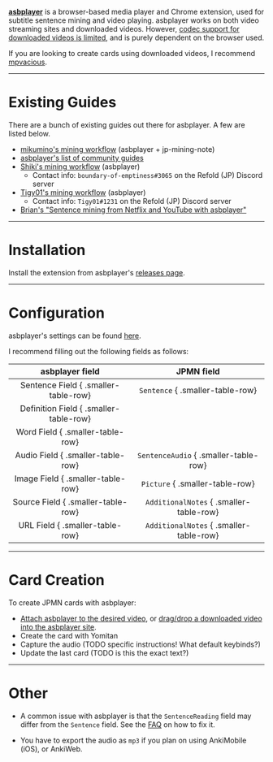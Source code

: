 
[**asbplayer**](https://github.com/killergerbah/asbplayer)
is a browser-based media player and Chrome extension,
used for subtitle sentence mining and video playing.
asbplayer works on both video streaming sites and downloaded videos.
However, [codec support for downloaded videos is limited](https://github.com/killergerbah/asbplayer#browser-compatibility), and is purely dependent on the browser used.

If you are looking to create cards using downloaded videos, I recommend [mpvacious](setupmpvacious.md).

---

# Existing Guides
There are a bunch of existing guides out there for asbplayer.
A few are listed below.

* [mikumino's mining workflow](https://www.youtube.com/watch?v=B60cj69MSmA) (asbplayer + jp-mining-note)
* [asbplayer's list of community guides](https://github.com/killergerbah/asbplayer#community-guides)
* [Shiki's mining workflow](https://docs.google.com/document/d/e/2PACX-1vQuEAoZFoJbULZzCJ3_tW7ayT_DcQl9eDlrXMnuPGTwDk62r5fQrXak3ayxBsEgkL85_Z-YY5W4yUom/pub) (asbplayer)
    * Contact info: `boundary-of-emptiness#3065` <!-- 152563705345867778 -->
        on the Refold (JP) Discord server
* [Tigy01's mining workflow](https://docs.google.com/document/d/e/2PACX-1vTnCEECFTJ_DyBID0uIQ5AZkbrb5ynSmYgkdi6OVyvX-fs9X40btEbpSToTmsct5JzrQJ2e9wcrc6h-/pub) (asbplayer)
    * Contact info: `Tigy01#1231` <!-- 451194927515172864 -->
        on the Refold (JP) Discord server
* [Brian's "Sentence mining from Netflix and YouTube with asbplayer"](https://soyuz18.notion.site/Sentence-mining-from-Netflix-and-YouTube-with-asbplayer-83a03590cd8349ba81ca10340645b565#92ca8ce0251f4eeba89776950b8cef11)

---

# Installation

Install the extension from asbplayer's
[releases page](https://github.com/killergerbah/asbplayer/releases/latest).

---

# Configuration

asbplayer's settings can be found [here](https://killergerbah.github.io/asbplayer/?view=settings).

I recommend filling out the following fields as follows:

| asbplayer field | JPMN field |
|:-:|:-:|
| Sentence Field   { .smaller-table-row} | `Sentence`        { .smaller-table-row} |
| Definition Field { .smaller-table-row} | |
| Word Field       { .smaller-table-row} | |
| Audio Field      { .smaller-table-row} | `SentenceAudio`   { .smaller-table-row} |
| Image Field      { .smaller-table-row} | `Picture`         { .smaller-table-row} |
| Source Field     { .smaller-table-row} | `AdditionalNotes` { .smaller-table-row} |
| URL Field        { .smaller-table-row} | `AdditionalNotes` { .smaller-table-row} |


---

# Card Creation

To create JPMN cards with asbplayer:

- [Attach asbplayer to the desired video](https://github.com/killergerbah/asbplayer#syncing-with-streaming-video),
    or
    [drag/drop a downloaded video into the asbplayer site](https://github.com/killergerbah/asbplayer#loading-files).
- Create the card with Yomitan
- Capture the audio (TODO specific instructions! What default keybinds?)
- Update the last card (TODO is this the exact text?)


---

# Other

* A common issue with asbplayer is that
    the `SentenceReading` field may differ from the `Sentence` field.
    See the
    [FAQ](faq.md#the-sentencereading-field-is-not-updated-is-different-from-the-sentence-field)
    on how to fix it.

* You have to export the audio as `mp3` if you plan on using AnkiMobile (iOS), or AnkiWeb.

